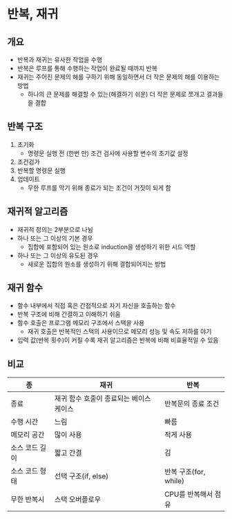 # 반복, 재귀

## 개요

- 반복과 재귀는 유사한 작업을 수행
- 반복은 루프를 통해 수행하는 작업이 완료될 때까지 반복
- 재귀는 주어진 문제의 해를 구하기 위해 동일하면서 더 작은 문제의 해를 이용하는 방법
  - 하나의 큰 문제를 해결할 수 있는(해결하기 쉬운) 더 작은 문제로 쪼개고 결과들을 결합



## 반복 구조

1. 초기화
   - 명령문 실행 전 (한번 만) 조건 검사에 사용할 변수의 초기값 설정
2. 조건검가
3. 반복할 명령문 실행
4. 업데이트
   - 무한 루프를 막기 위해 종료가 되는 조건이 거짓이 되게 함



## 재귀적 알고리즘

- 재귀적 정의는 2부분으로 나뉨
- 하나 또는 그 이상의 기본 경우
  - 집합에 포함되어 있는 원소로 induction을 생성하기 위한 시드 역할
- 하나 또는 그 이상의 유도된 경우
  - 새로운 집합의 원소를 생성하기 위해 결합되어지는 방법



## 재귀 함수

- 함수 내부에서 직접 혹은 간접적으로 자기 자신을 호출하는 함수
- 반복 구조에 비해 간결하고 이해하기 쉬움
- 함수 호출은 프로그램 메모리 구조에서 스택을 사용
  - 재귀 호출은 반복적인 스택의 사용이므로 메모리 성능 및 속도 저하를 야기
- 입력 값(반복 횟수)이 커질 수록 재귀 알고리즘은 반복에 비해 비효율적일 수 있음



## 비교

| 종             | 재귀                                    | 반복                  |
| -------------- | --------------------------------------- | --------------------- |
| 종료           | 재귀 함수 호출이 종료되는 베이스 케이스 | 반복문의 종료 조건    |
| 수행 시간      | 느림                                    | 빠름                  |
| 메모리 공간    | 많이 사용                               | 적게 사용             |
| 소스 코드 길이 | 짧고 간결                               | 김                    |
| 소스 코드 형태 | 선택 구조(if, else)                     | 반복 구조(for, while) |
| 무한 반복시    | 스택 오버플로우                         | CPU를 반복해서 점유   |

